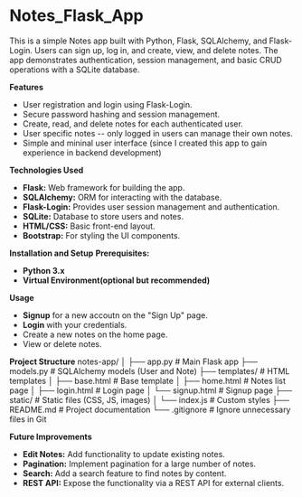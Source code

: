 # Notes_Flask_App
This is a simple Notes app built with Python, Flask, SQLAlchemy, and Flask-Login. Users can sign up, log in, and create, view, and delete notes. The app demonstrates authentication, session management, and basic CRUD operations with a SQLite database.

**Features**
- User registration and login using Flask-Login.
- Secure password hashing and session management.
- Create, read, and delete notes for each authenticated user.
- User specific notes -- only logged in users can manage their own notes.
- Simple and mininal user interface (since I created this app to gain experience in backend development)

**Technologies Used**
- **Flask:** Web framework for building the app.
- **SQLAlchemy:** ORM for interacting with the database.
- **Flask-Login:** Provides user session management and authentication.
- **SQLite:** Database to store users and notes.
- **HTML/CSS:** Basic front-end layout.
- **Bootstrap:** For styling the UI components.

**Installation and Setup**
**Prerequisites:**
- **Python 3.x**
- **Virtual Environment(optional but recommended)**

**Usage**
- **Signup** for a new accoutn on the "Sign Up" page.
- **Login** with your credentials.
- Create a new notes on the home page.
- View or delete notes. 

**Project Structure**
notes-app/
│
├── app.py              # Main Flask app
├── models.py           # SQLAlchemy models (User and Note)
├── templates/          # HTML templates
│   ├── base.html       # Base template
│   ├── home.html       # Notes list page
│   ├── login.html      # Login page
│   └── signup.html     # Signup page
├── static/             # Static files (CSS, JS, images)
│   └── index.js        # Custom styles
├── README.md           # Project documentation
└── .gitignore          # Ignore unnecessary files in Git

**Future Improvements**
- **Edit Notes:** Add functionality to update existing notes.
- **Pagination:** Implement pagination for a large number of notes.
- **Search:** Add a search feature to find notes by content.
- **REST API:** Expose the functionality via a REST API for external clients.
